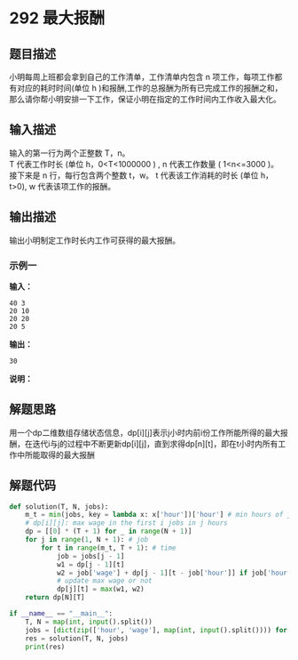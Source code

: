 # 292 最大报酬

## 题目描述
小明每周上班都会拿到自己的工作清单，工作清单内包含 n 项工作，每项工作都有对应的耗时时间(单位 h )和报酬,工作的总报酬为所有已完成工作的报酬之和，那么请你帮小明安排一下工作，保证小明在指定的工作时间内工作收入最大化。

## 输入描述
输入的第一行为两个正整数 T，n。 \
T 代表工作时长 (单位 h，0<T<1000000 ) ,
n 代表工作数量 ( 1<n<=3000 )。 \
接下来是 n 行，每行包含两个整数 t，w。
t 代表该工作消耗的时长 (单位 h，t>0), w 代表该项工作的报酬。

## 输出描述
输出小明制定工作时长内工作可获得的最大报酬。
### 示例一
**输入：**
```shell
40 3
20 10
20 20
20 5
```

**输出：**
```shell
30
```

**说明：**  

## 解题思路
用一个dp二维数组存储状态信息，dp[i][j]表示j小时内前i份工作所能所得的最大报酬，在迭代i与j的过程中不断更新dp[i][j]，直到求得dp[n][t]，即在t小时内所有工作中所能取得的最大报酬

## 解题代码

```python
def solution(T, N, jobs):
	m_t = min(jobs, key = lambda x: x['hour'])['hour'] # min hours of jobs
	# dp[i][j]: max wage in the first i jobs in j hours
	dp = [[0] * (T + 1) for _ in range(N + 1)]
	for j in range(1, N + 1): # job
		for t in range(m_t, T + 1): # time
			job = jobs[j - 1]
			w1 = dp[j - 1][t]
			w2 = job['wage'] + dp[j - 1][t - job['hour']] if job['hour'] <= t else 0
			# update max wage or not 
			dp[j][t] = max(w1, w2)
	return dp[N][T]

if __name__ == "__main__":
	T, N = map(int, input().split())
	jobs = [dict(zip(['hour', 'wage'], map(int, input().split()))) for _ in range(N)]
	res = solution(T, N, jobs)
	print(res)
```